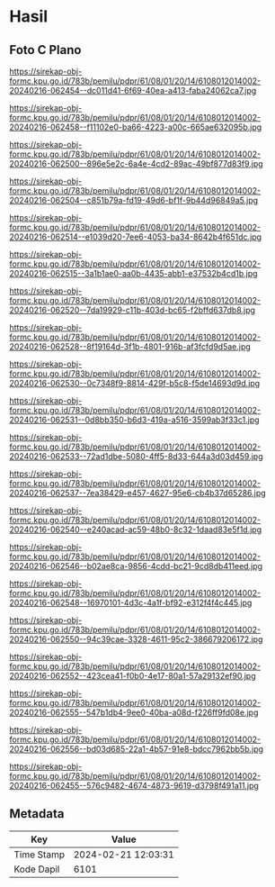 # Hasil

## Foto C Plano

https://sirekap-obj-formc.kpu.go.id/783b/pemilu/pdpr/61/08/01/20/14/6108012014002-20240216-062454--dc011d41-6f69-40ea-a413-faba24062ca7.jpg

https://sirekap-obj-formc.kpu.go.id/783b/pemilu/pdpr/61/08/01/20/14/6108012014002-20240216-062458--f11102e0-ba66-4223-a00c-665ae632095b.jpg

https://sirekap-obj-formc.kpu.go.id/783b/pemilu/pdpr/61/08/01/20/14/6108012014002-20240216-062500--896e5e2c-6a4e-4cd2-89ac-49bf877d83f9.jpg

https://sirekap-obj-formc.kpu.go.id/783b/pemilu/pdpr/61/08/01/20/14/6108012014002-20240216-062504--c851b79a-fd19-49d6-bf1f-9b44d96849a5.jpg

https://sirekap-obj-formc.kpu.go.id/783b/pemilu/pdpr/61/08/01/20/14/6108012014002-20240216-062514--e1039d20-7ee6-4053-ba34-8642b4f651dc.jpg

https://sirekap-obj-formc.kpu.go.id/783b/pemilu/pdpr/61/08/01/20/14/6108012014002-20240216-062515--3a1b1ae0-aa0b-4435-abb1-e37532b4cd1b.jpg

https://sirekap-obj-formc.kpu.go.id/783b/pemilu/pdpr/61/08/01/20/14/6108012014002-20240216-062520--7da19929-c11b-403d-bc65-f2bffd637db8.jpg

https://sirekap-obj-formc.kpu.go.id/783b/pemilu/pdpr/61/08/01/20/14/6108012014002-20240216-062528--8f19164d-3f1b-4801-916b-af3fcfd9d5ae.jpg

https://sirekap-obj-formc.kpu.go.id/783b/pemilu/pdpr/61/08/01/20/14/6108012014002-20240216-062530--0c7348f9-8814-429f-b5c8-f5de14693d9d.jpg

https://sirekap-obj-formc.kpu.go.id/783b/pemilu/pdpr/61/08/01/20/14/6108012014002-20240216-062531--0d8bb350-b6d3-419a-a516-3599ab3f33c1.jpg

https://sirekap-obj-formc.kpu.go.id/783b/pemilu/pdpr/61/08/01/20/14/6108012014002-20240216-062533--72ad1dbe-5080-4ff5-8d33-644a3d03d459.jpg

https://sirekap-obj-formc.kpu.go.id/783b/pemilu/pdpr/61/08/01/20/14/6108012014002-20240216-062537--7ea38429-e457-4627-95e6-cb4b37d65286.jpg

https://sirekap-obj-formc.kpu.go.id/783b/pemilu/pdpr/61/08/01/20/14/6108012014002-20240216-062540--e240acad-ac59-48b0-8c32-1daad83e5f1d.jpg

https://sirekap-obj-formc.kpu.go.id/783b/pemilu/pdpr/61/08/01/20/14/6108012014002-20240216-062546--b02ae8ca-9856-4cdd-bc21-9cd8db411eed.jpg

https://sirekap-obj-formc.kpu.go.id/783b/pemilu/pdpr/61/08/01/20/14/6108012014002-20240216-062548--16970101-4d3c-4a1f-bf92-e312f4f4c445.jpg

https://sirekap-obj-formc.kpu.go.id/783b/pemilu/pdpr/61/08/01/20/14/6108012014002-20240216-062550--94c39cae-3328-4611-95c2-386679206172.jpg

https://sirekap-obj-formc.kpu.go.id/783b/pemilu/pdpr/61/08/01/20/14/6108012014002-20240216-062552--423cea41-f0b0-4e17-80a1-57a29132ef90.jpg

https://sirekap-obj-formc.kpu.go.id/783b/pemilu/pdpr/61/08/01/20/14/6108012014002-20240216-062555--547b1db4-9ee0-40ba-a08d-f226ff9fd08e.jpg

https://sirekap-obj-formc.kpu.go.id/783b/pemilu/pdpr/61/08/01/20/14/6108012014002-20240216-062556--bd03d685-22a1-4b57-91e8-bdcc7962bb5b.jpg

https://sirekap-obj-formc.kpu.go.id/783b/pemilu/pdpr/61/08/01/20/14/6108012014002-20240216-062455--576c9482-4674-4873-9619-d3798f491a11.jpg


## Metadata

| Key        | Value               |
| ---------- | ------------------- |
| Time Stamp | 2024-02-21 12:03:31 |
| Kode Dapil | 6101                |



